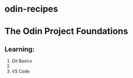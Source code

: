 # odin-recipes
<h1>The Odin Project Foundations</h1>
<h2>Learning:</h2>
<ol>
<li> Git Basics<li>
<li> VS Code</li>
</ol>

